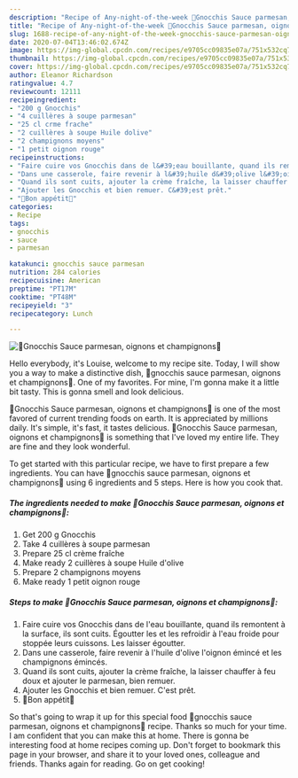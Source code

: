 ```yaml
---
description: "Recipe of Any-night-of-the-week 🧅Gnocchis Sauce parmesan, oignons et champignons🧅"
title: "Recipe of Any-night-of-the-week 🧅Gnocchis Sauce parmesan, oignons et champignons🧅"
slug: 1688-recipe-of-any-night-of-the-week-gnocchis-sauce-parmesan-oignons-et-champignons
date: 2020-07-04T13:46:02.674Z
image: https://img-global.cpcdn.com/recipes/e9705cc09835e07a/751x532cq70/🧅gnocchis-sauce-parmesan-oignons-et-champignons🧅-photo-principale-de-la-recette.jpg
thumbnail: https://img-global.cpcdn.com/recipes/e9705cc09835e07a/751x532cq70/🧅gnocchis-sauce-parmesan-oignons-et-champignons🧅-photo-principale-de-la-recette.jpg
cover: https://img-global.cpcdn.com/recipes/e9705cc09835e07a/751x532cq70/🧅gnocchis-sauce-parmesan-oignons-et-champignons🧅-photo-principale-de-la-recette.jpg
author: Eleanor Richardson
ratingvalue: 4.7
reviewcount: 12111
recipeingredient:
- "200 g Gnocchis"
- "4 cuillères à soupe parmesan"
- "25 cl crme frache"
- "2 cuillères à soupe Huile dolive"
- "2 champignons moyens"
- "1 petit oignon rouge"
recipeinstructions:
- "Faire cuire vos Gnocchis dans de l&#39;eau bouillante, quand ils remontent à la surface, ils sont cuits. Égoutter les et les refroidir à l&#39;eau froide pour stoppée leurs cuissons. Les laisser égoutter."
- "Dans une casserole, faire revenir à l&#39;huile d&#39;olive l&#39;oignon émincé et les champignons émincés."
- "Quand ils sont cuits, ajouter la crème fraîche, la laisser chauffer à feu doux et ajouter le parmesan, bien remuer."
- "Ajouter les Gnocchis et bien remuer. C&#39;est prêt."
- "🍁Bon appétit🌾"
categories:
- Recipe
tags:
- gnocchis
- sauce
- parmesan

katakunci: gnocchis sauce parmesan 
nutrition: 284 calories
recipecuisine: American
preptime: "PT17M"
cooktime: "PT48M"
recipeyield: "3"
recipecategory: Lunch

---
```



![🧅Gnocchis Sauce parmesan, oignons et champignons🧅](https://img-global.cpcdn.com/recipes/e9705cc09835e07a/751x532cq70/🧅gnocchis-sauce-parmesan-oignons-et-champignons🧅-photo-principale-de-la-recette.jpg)

Hello everybody, it's Louise, welcome to my recipe site. Today, I will show you a way to make a distinctive dish, 🧅gnocchis sauce parmesan, oignons et champignons🧅. One of my favorites. For mine, I'm gonna make it a little bit tasty. This is gonna smell and look delicious.

🧅Gnocchis Sauce parmesan, oignons et champignons🧅 is one of the most favored of current trending foods on earth. It is appreciated by millions daily. It's simple, it's fast, it tastes delicious. 🧅Gnocchis Sauce parmesan, oignons et champignons🧅 is something that I've loved my entire life. They are fine and they look wonderful.




To get started with this particular recipe, we have to first prepare a few ingredients. You can have 🧅gnocchis sauce parmesan, oignons et champignons🧅 using 6 ingredients and 5 steps. Here is how you cook that.

<!--inarticleads1-->

##### The ingredients needed to make 🧅Gnocchis Sauce parmesan, oignons et champignons🧅:

1. Get 200 g Gnocchis
1. Take 4 cuillères à soupe parmesan
1. Prepare 25 cl crème fraîche
1. Make ready 2 cuillères à soupe Huile d&#39;olive
1. Prepare 2 champignons moyens
1. Make ready 1 petit oignon rouge




<!--inarticleads2-->

##### Steps to make 🧅Gnocchis Sauce parmesan, oignons et champignons🧅:

1. Faire cuire vos Gnocchis dans de l&#39;eau bouillante, quand ils remontent à la surface, ils sont cuits. Égoutter les et les refroidir à l&#39;eau froide pour stoppée leurs cuissons. Les laisser égoutter.
1. Dans une casserole, faire revenir à l&#39;huile d&#39;olive l&#39;oignon émincé et les champignons émincés.
1. Quand ils sont cuits, ajouter la crème fraîche, la laisser chauffer à feu doux et ajouter le parmesan, bien remuer.
1. Ajouter les Gnocchis et bien remuer. C&#39;est prêt.
1. 🍁Bon appétit🌾




So that's going to wrap it up for this special food 🧅gnocchis sauce parmesan, oignons et champignons🧅 recipe. Thanks so much for your time. I am confident that you can make this at home. There is gonna be interesting food at home recipes coming up. Don't forget to bookmark this page in your browser, and share it to your loved ones, colleague and friends. Thanks again for reading. Go on get cooking!

